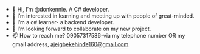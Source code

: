 - 👋 Hi, I’m @donkennie. A C# developer.
- 👀 I’m interested in learning and meeting up with people of great-minded.
- 🌱 I’m a c# learner- a backend developer. 
- 💞️ I’m looking forward to collaborate on my new project.
- 📫 How to reach me? 09057317586-via my telephone number OR my gmail address, ajeigbekehinde160@gmail.com.
 
